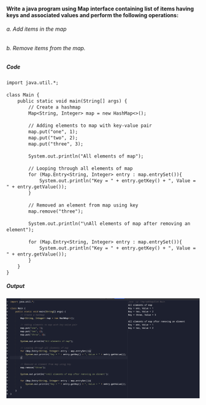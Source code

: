 #### Write a java program using Map interface containing list of items having keys and associated values and perform the following operations:

###### a. Add items in the map

###### b. Remove items from the map.

##### Code

```
import java.util.*;

class Main {
    public static void main(String[] args) {
        // Create a hashmap
        Map<String, Integer> map = new HashMap<>();

        // Adding elements to map with key-value pair
        map.put("one", 1);
        map.put("two", 2);
        map.put("three", 3);

        System.out.println("All elements of map");

        // Looping through all elements of map
        for (Map.Entry<String, Integer> entry : map.entrySet()){
            System.out.println("Key = " + entry.getKey() + ", Value = " + entry.getValue());
        }

        // Removed an element from map using key
        map.remove("three");

        System.out.println("\nAll elements of map after removing an element");

        for (Map.Entry<String, Integer> entry : map.entrySet()){
            System.out.println("Key = " + entry.getKey() + ", Value = " + entry.getValue());
        }
    }
}
```

##### Output

![01 output](./01.JPG)
